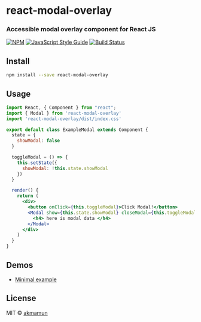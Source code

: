# react-modal-overlay

### Accessible modal overlay component for React JS
[![NPM](https://img.shields.io/npm/v/react-modal-overlay.svg)](https://www.npmjs.com/package/react-modal-overlay) [![JavaScript Style Guide](https://img.shields.io/badge/code_style-standard-brightgreen.svg)](https://standardjs.com) [![Build Status](https://travis-ci.org/akmamun/react-modal-overlay.svg?branch=master)](https://travis-ci.org/akmamun/react-modal-overlay)

## Install

```bash
npm install --save react-modal-overlay
```

## Usage

```jsx
import React, { Component } from "react";
import { Modal } from 'react-modal-overlay'
import 'react-modal-overlay/dist/index.css'

export default class ExampleModal extends Component {
  state = {
    showModal: false
  }

  toggleModal = () => {
    this.setState({
      showModal: !this.state.showModal
    })
  }

  render() {
    return (
      <div>
        <button onClick={this.toggleModal}>Click Modal!</button>
        <Modal show={this.state.showModal} closeModal={this.toggleModal}>
          <h4> here is modal data </h4>
        </Modal>
      </div>
    )
  }
}
```

## Demos
- [Minimal example](https://codesandbox.io/s/react-modal-overlay-wybon) 
## License

MIT © [akmamun](https://github.com/akmamun)
